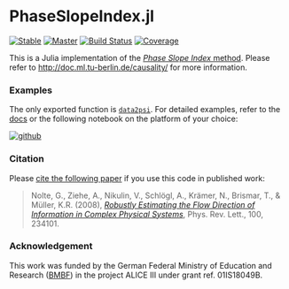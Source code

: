 # PhaseSlopeIndex.jl

[![Stable](https://img.shields.io/badge/docs-stable-blue.svg)](https://ssnio.github.io/PhaseSlopeIndex.jl/stable)
[![Master](https://img.shields.io/badge/docs-master-blue.svg)](https://ssnio.github.io/PhaseSlopeIndex.jl/dev)
[![Build Status](https://github.com/ssnio/PhaseSlopeIndex.jl/workflows/CI/badge.svg)](https://ssnio.github.io/PhaseSlopeIndex.jl/actions)
[![Coverage](https://codecov.io/gh/ssnio/PhaseSlopeIndex.jl/branch/master/graph/badge.svg)](https://codecov.io/gh/ssnio/PhaseSlopeIndex.jl)

This is a Julia implementation of the [*Phase Slope Index* method](http://link.aps.org/abstract/PRL/v100/e234101). Please refer to http://doc.ml.tu-berlin.de/causality/ for more information.

### Examples
The only exported function is [`data2psi`](https://ssnio.github.io/PhaseSlopeIndex.jl/dev/#Functions). For detailed examples, refer to the [docs](https://ssnio.github.io/PhaseSlopeIndex.jl/dev/examples/) or the following notebook on the platform of your choice:


[![github](https://img.shields.io/badge/render-GitHub%20notebook-blue)](https://github.com/ssnio/PhaseSlopeIndex.jl/blob/gh-pages/dev/generated/examples.ipynb)
<!-- [![binder](https://mybinder.org/badge_logo.svg)](https://mybinder.org/v2/gh/ssnio/PhaseSlopeIndex.jl/gh-pages?filepath=dev/generated/examples.ipynb) -->
<!-- [![nbviewer](https://img.shields.io/badge/render-nbviewer-orange.svg)](https://nbviewer.jupyter.org/github/ssnio/PhaseSlopeIndex.jl/blob/gh-pages/dev/generated/examples.ipynb) -->


### Citation
Please [cite the following paper](https://github.com/ssnio/PhaseSlopeIndex.jl/blob/master/citation.bib) if you use this code in published work:
> Nolte, G., Ziehe, A., Nikulin, V., Schlögl, A., Krämer, N., Brismar, T., & Müller, K.R. (2008), *[Robustly Estimating the Flow Direction of Information in Complex Physical Systems](http://link.aps.org/abstract/PRL/v100/e234101)*, Phys. Rev. Lett., 100, 234101. 

### Acknowledgement
This work was funded by the German Federal Ministry of Education and Research ([BMBF](https://www.bmbf.de/)) in the project ALICE III under grant ref. 01IS18049B.
